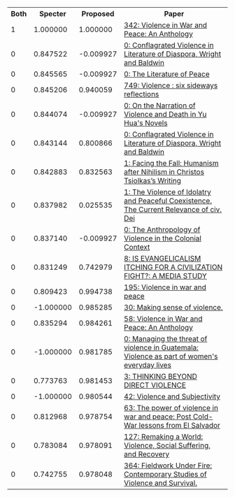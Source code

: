 <html><table><tr>
<th>Both</th>
<th>Specter</th>
<th>Proposed</th>
<th>Paper</th>
</tr>
<tr>
<td>1</td>
<td>1.000000</td>
<td>1.000000</td>
<td><a href="https://www.semanticscholar.org/paper/4e60021cf562d9efa0d06632e6dbe5de50852005">342: Violence in War and Peace: An Anthology</a></td>
</tr>
<tr>
<td>0</td>
<td>0.847522</td>
<td>-0.009927</td>
<td><a href="https://www.semanticscholar.org/paper/e0821700a8d31d8f3328cc0cc2cc735686176a84">0: Conflagrated Violence in Literature of Diaspora, Wright and Baldwin</a></td>
</tr>
<tr>
<td>0</td>
<td>0.845565</td>
<td>-0.009927</td>
<td><a href="https://www.semanticscholar.org/paper/ee8d5371ce484fe319a974180eab568397e1f0cb">0: The Literature of Peace</a></td>
</tr>
<tr>
<td>0</td>
<td>0.845206</td>
<td>0.940059</td>
<td><a href="https://www.semanticscholar.org/paper/645dbd74b0af9b047d07a41a3b156dd45c10d642">749: Violence : six sideways reflections</a></td>
</tr>
<tr>
<td>0</td>
<td>0.844074</td>
<td>-0.009927</td>
<td><a href="https://www.semanticscholar.org/paper/9d2ebd25e114c714668c2a8b3e1ddfdd4ce9951d">0: On the Narration of Violence and Death in Yu Hua's Novels</a></td>
</tr>
<tr>
<td>0</td>
<td>0.843144</td>
<td>0.800866</td>
<td><a href="https://www.semanticscholar.org/paper/7539994431be7483f9056ae685e5971ae8c67cbc">0: Conflagrated Violence in Literature of Diaspora, Wright and Baldwin</a></td>
</tr>
<tr>
<td>0</td>
<td>0.842883</td>
<td>0.832563</td>
<td><a href="https://www.semanticscholar.org/paper/554bc7fc7c19bdd232338f5fcc1be7025b747bfd">1: Facing the Fall: Humanism after Nihilism in Christos Tsiolkas’s Writing</a></td>
</tr>
<tr>
<td>0</td>
<td>0.837982</td>
<td>0.025535</td>
<td><a href="https://www.semanticscholar.org/paper/9fe62277f195d0326ea6fe81862bab15e4872814">1: The Violence of Idolatry and Peaceful Coexistence. The Current Relevance of civ. Dei</a></td>
</tr>
<tr>
<td>0</td>
<td>0.837140</td>
<td>-0.009927</td>
<td><a href="https://www.semanticscholar.org/paper/4ed39fa6e9f7fafa5ca815d8d3b879cf052a0275">0: The Anthropology of Violence in the Colonial Context</a></td>
</tr>
<tr>
<td>0</td>
<td>0.831249</td>
<td>0.742979</td>
<td><a href="https://www.semanticscholar.org/paper/d41a3ef28f9d5427b1bafca97e9166567972fb0e">8: IS EVANGELICALISM ITCHING FOR A CIVILIZATION FIGHT?: A MEDIA STUDY</a></td>
</tr>
<tr>
<td>0</td>
<td>0.809423</td>
<td>0.994738</td>
<td><a href="https://www.semanticscholar.org/paper/3b42b8e99223a5a245811e85fc7f380e59db533b">195: Violence in war and peace</a></td>
</tr>
<tr>
<td>0</td>
<td>-1.000000</td>
<td>0.985285</td>
<td><a href="https://www.semanticscholar.org/paper/ca0d3fe173404bf3996bcf985b03d61a2d11499c">30: Making sense of violence.</a></td>
</tr>
<tr>
<td>0</td>
<td>0.835294</td>
<td>0.984261</td>
<td><a href="https://www.semanticscholar.org/paper/56e831010f16df89ba6c668f7284026ff42a0f95">58: Violence in War and Peace: An Anthology</a></td>
</tr>
<tr>
<td>0</td>
<td>-1.000000</td>
<td>0.981785</td>
<td><a href="https://www.semanticscholar.org/paper/8b5c68b5729ecbf831a12d74b78a296c8f38b761">0: Managing the threat of violence in Guatemala: Violence as part of women's everyday lives</a></td>
</tr>
<tr>
<td>0</td>
<td>0.773763</td>
<td>0.981453</td>
<td><a href="https://www.semanticscholar.org/paper/067b4641d90162bd05bab333d9b41a062626cb7e">3: THINKING BEYOND DIRECT VIOLENCE</a></td>
</tr>
<tr>
<td>0</td>
<td>-1.000000</td>
<td>0.980544</td>
<td><a href="https://www.semanticscholar.org/paper/15fdc594fd199c138e22eeba3f7d731e6117e148">42: Violence and Subjectivity</a></td>
</tr>
<tr>
<td>0</td>
<td>0.812968</td>
<td>0.978754</td>
<td><a href="https://www.semanticscholar.org/paper/f14b3e339a30f546b6bbd486355fb002718e962b">63: The power of violence in war and peace: Post Cold-War lessons from El Salvador</a></td>
</tr>
<tr>
<td>0</td>
<td>0.783084</td>
<td>0.978091</td>
<td><a href="https://www.semanticscholar.org/paper/4437f5ef61f643440d1faab9dae61dc12854c3b3">127: Remaking a World: Violence, Social Suffering, and Recovery</a></td>
</tr>
<tr>
<td>0</td>
<td>0.742755</td>
<td>0.978048</td>
<td><a href="https://www.semanticscholar.org/paper/d4f168686982077ea79f54b3f162300e231b04de">364: Fieldwork Under Fire: Contemporary Studies of Violence and Survival.</a></td>
</tr>
</table></html>
